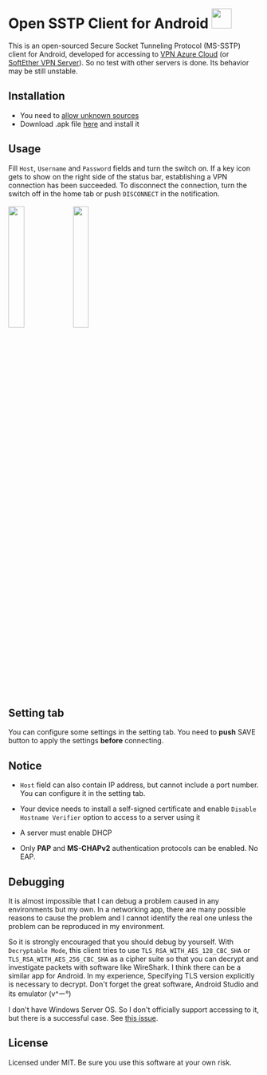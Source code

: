 # Open SSTP Client for Android <img src="https://github.com/kittoku/Open-SSTP-Client/raw/master/images/icon.png" height="40">
This is an open-sourced Secure Socket Tunneling Protocol (MS-SSTP) client for Android, developed for accessing to 
[VPN Azure Cloud](https://www.vpnazure.net/) (or [SoftEther VPN Server](https://www.softether.org/)). 
So no test with other servers is done. Its behavior may be still unstable.

## Installation
* You need to [allow unknown sources](https://developer.android.com/studio/publish/#unknown-sources) 
* Download .apk file [here](https://github.com/kittoku/Open-SSTP-Client/releases/download/v1.0.4/osc-1.0.4.apk) and install it

## Usage
Fill `Host`, `Username` and `Password` fields and turn the switch on. If a key icon gets to show on 
the right side of the status bar, establishing a VPN connection has been succeeded. To disconnect 
the connection, turn the switch off in the home tab or push `DISCONNECT` in the notification.  
<br>
<img src="https://github.com/kittoku/Open-SSTP-Client/raw/master/images/example_home.jpg" width=25%>
<img src="https://github.com/kittoku/Open-SSTP-Client/raw/master/images/example_setting.jpg" width=25%>

## Setting tab
You can configure some settings in the setting tab. You need to **push** SAVE button to apply the settings 
**before** connecting. 

## Notice
* `Host` field can also contain IP address, but cannot include a port number. You can configure it in
the setting tab.

* Your device needs to install a self-signed certificate and
 enable `Disable Hostname Verifier` option to access to a server using it
 
* A server must enable DHCP
 
* Only **PAP** and **MS-CHAPv2** authentication protocols can be enabled. No EAP. 
 
## Debugging
It is almost impossible that I can debug a problem caused in any environments but my own. In a networking
app, there are many possible reasons to cause the problem and I cannot identify the real one unless the 
problem can be reproduced in my environment.

So it is strongly encouraged that you should debug by yourself. With `Decryptable Mode`, this client tries 
to use `TLS_RSA_WITH_AES_128_CBC_SHA` or `TLS_RSA_WITH_AES_256_CBC_SHA` as a cipher suite so that you 
can decrypt and investigate packets with software like WireShark. I think there can be a similar app for 
Android. In my experience, Specifying TLS version explicitly is necessary to decrypt. Don't forget the
great software, Android Studio and its emulator (v^ー°)

I don't have Windows Server OS. So I don't officially support accessing to it, but there is a
 successful case. See [this issue](https://github.com/kittoku/Open-SSTP-Client/issues/8#issuecomment-590241322).

## License
Licensed under MIT. Be sure you use this software at your own risk. 
